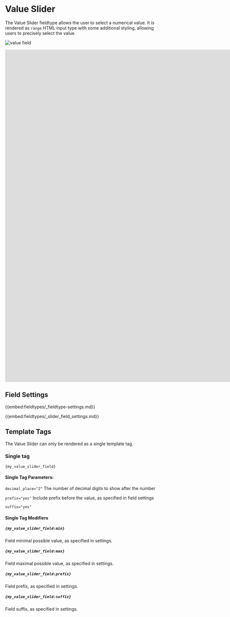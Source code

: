 <!--
    This source file is part of the open source project
    ExpressionEngine User Guide (https://github.com/ExpressionEngine/ExpressionEngine-User-Guide)

    @link      https://expressionengine.com/
    @copyright Copyright (c) 2003-2020, Packet Tide, LLC (https://packettide.com)
    @license   https://expressionengine.com/license Licensed under Apache License, Version 2.0
-->

# Value Slider

The Value Slider fieldtype allows the user to select a numerical value. It is rendered as `range` HTML input type with some additional styling, allowing users to precisely select the value.   

![value field](_images/cp-fieldtype-value-slider.png)

<div class="video-wrapper">
<iframe src="https://www.youtube.com/embed/zPyPAmVQLNQ?vq=HD1080" width="1920" height="1080" frameborder="0" webkitallowfullscreen mozallowfullscreen allowfullscreen></iframe>
</div>

## Field Settings

{{embed:fieldtypes/_fieldtype-settings.md}}

{{embed:fieldtypes/_slider_field_settings.md}}

## Template Tags

The Value Slider can only be rendered as a single template tag.

### Single tag

`{my_value_slider_field}`

#### Single Tag Parameters:

`decimal_place="2"`
The number of decimal digits to show after the number

`prefix="yes"`
Include prefix before the value, as specified in field settings

`suffix="yes"`

#### Single Tag Modifiers

##### `{my_value_slider_field:min}`

Field minimal possible value, as specified in settings.

##### `{my_value_slider_field:max}`

Field maximal possible value, as specified in settings.

##### `{my_value_slider_field:prefix}`

Field prefix, as specified in settings.

##### `{my_value_slider_field:suffix}`

Field suffix, as specified in settings.